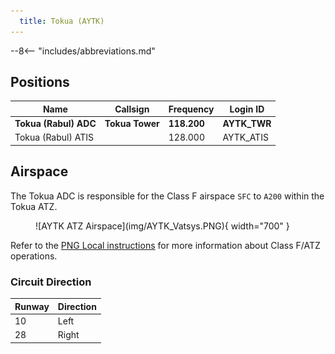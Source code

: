 ```yaml
---
  title: Tokua (AYTK)
---
```


--8<-- "includes/abbreviations.md"

## Positions

| Name                    | Callsign         | Frequency | Login ID    |
| ----------------------- | --------- | ---------------- | --------- |
| **Tokua (Rabul) ADC**	| **Tokua Tower** | **118.200** | **AYTK_TWR** | 
| Tokua (Rabul) ATIS	| | 	128.000 | AYTK_ATIS	 | 

## Airspace
The Tokua ADC is responsible for the Class F airspace `SFC` to `A200` within the Tokua ATZ.

<figure markdown>
![AYTK ATZ Airspace](img/AYTK_Vatsys.PNG){ width="700" }
</figure>

Refer to the [PNG Local instructions](../) for more information about Class F/ATZ operations.

### Circuit Direction
| Runway | Direction |
| ------ | ----------|
| 10     | Left      |
| 28     | Right     |
